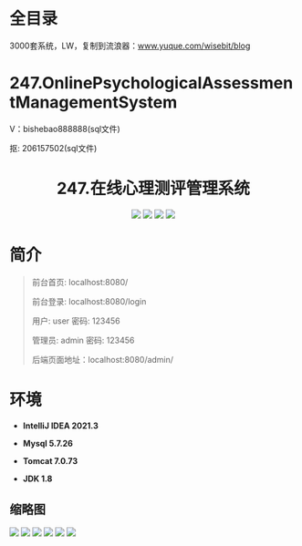 # 全目录

3000套系统，LW，复制到流浪器：www.yuque.com/wisebit/blog

# 247.OnlinePsychologicalAssessmentManagementSystem

<p>V：bishebao888888(sql文件)</p>
<p>抠: 206157502(sql文件)</p>

<p><h1 align="center">247.在线心理测评管理系统</h1></p>


<p align="center">
	<img src="https://img.shields.io/badge/jdk-1.8-orange.svg"/>
    <img src="https://img.shields.io/badge/springboot-5.x-lightgrey.svg"/>
    <img src="https://img.shields.io/badge/html-3.x-blue.svg"/>
    <img src="https://img.shields.io/badge/mybatis-5.x-yellow.svg"/>
</p>

# 简介
>
> 
>
> 前台首页: localhost:8080/
> 
> 前台登录: localhost:8080/login
>
> 用户: user 密码: 123456
> 
> 管理员: admin   密码: 123456
>
> 后端页面地址：localhost:8080/admin/
>


# 环境

- <b>IntelliJ IDEA 2021.3</b>

- <b>Mysql 5.7.26</b>

- <b>Tomcat 7.0.73</b>

- <b>JDK 1.8</b>




## 缩略图

![](https://bitwise.oss-cn-heyuan.aliyuncs.com/2024/9/10/8f57a68f-2d2f-4719-a356-4e47c4018e49.png)
![](https://bitwise.oss-cn-heyuan.aliyuncs.com/2024/9/10/8658d5f9-7982-4bde-afbf-d7b5bb316c4d.png)
![](https://bitwise.oss-cn-heyuan.aliyuncs.com/2024/9/10/bd9a329b-7b7d-4a84-9aff-c1062909d703.png)
![](https://bitwise.oss-cn-heyuan.aliyuncs.com/2024/9/10/53691679-d3fa-41ab-b95e-f53350ad959b.png)
![](https://bitwise.oss-cn-heyuan.aliyuncs.com/2024/9/10/7d6c1a42-8974-485f-9e02-897102896b42.png)
![](https://bitwise.oss-cn-heyuan.aliyuncs.com/2024/9/10/ae6748ec-8543-4f77-8a9e-13352b3c43fe.png)





